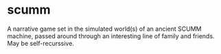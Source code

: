 # scumm
A narrative game set in the simulated world(s) of an ancient SCUMM machine, passed around through an interesting line of family and friends. May be self-recurssive. 
